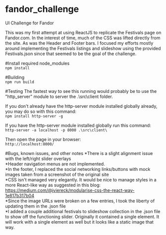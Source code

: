 # fandor_challenge
UI Challenge for Fandor

This was my first attempt at using ReactJS to replicate the Festivals page on Fandor.com.
In the interest of time, much of the CSS was lifted directly from the site. As was the Header and Footer bars. I focused my efforts mostly around implementing the Festivals listings and slideshow using the provided Festivals.json since that seemed to be the goal of the challenge.

#Install required node_modules  
`npm install`

#Building  
`npm run build`

#Testing
The fastest way to see this running would probably be to use the "http_server" module to server the .\src\client folder.

If you don't already have the http-server module installed globally already, you may do so with this command:  
`npm install http-server -g`

If you have the http-server module installed globally run this command:  
`http-server -a localhost -p 8000 .\src\client\`


Then open the page in your browser:  
`http://localhost:8000/`

#Bugs, known issues, and other notes
*There is a slight alignment issue with the left/right slider overlays  
*Header navigation menus are not implemented.  
*In the footer, I replaced the social networking links/buttons with mock images taken from a screenshot of the original site   
*CSS isn't managed very elegantly. It would be nice to manage styles in a more React-like way as suggested in this blog: https://medium.com/@jviereck/modularise-css-the-react-way-1e817b317b04  
*Since the image URLs were broken on a few entries, I took the liberty of updating them in the .json file  
*I added a couple additional festivals to slideshow collection in the .json file to show off the functioning slider. Originally it contained a single element. It will work with a single element as well but it looks like a static image that way.  


